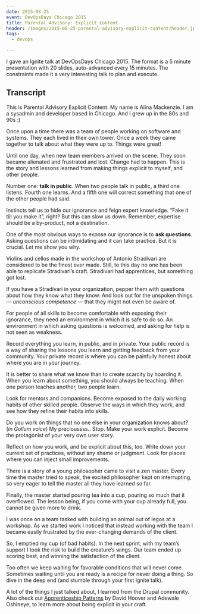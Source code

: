 ```yaml
---
date: 2015-08-25
event: DevOpsDays Chicago 2015
title: Parental Advisory: Explicit Content
header: /images/2015-08-25-parental-advisory-explicit-content/header.jpg
tags:
  - devops

---
```


I gave an Ignite talk at DevOpsDays Chicago 2015. The format is a 5 minute
presentation with 20 slides, auto-advanced every 15 minutes. The constraints
made it a very interesting talk to plan and execute.

## Transcript

This is Parental Advisory Explicit Content. My name is Alina Mackenzie. I am
a sysadmin and developer based in Chicago. And I grew up in the 80s and 90s :)

Once upon a time there was a team of people working on software and systems.
They each lived in their own tower. Once a week they came together to talk
about what they were up to. Things were great!

Until one day, when new team members arrived on the scene. They soon became
alienated and frustrated and lost. Change had to happen. This is the story and
lessons learned from making things explicit to myself, and other people.

Number one: **talk in public**. When two people talk in public, a third one
listens. Fourth one learns. And a fifth one will correct something that one of
the other people had said.

Instincts tell us to hide our ignorance and feign expert knowledge. “Fake it
till you make it”, right?  But this can slow us down. Remember, expertise should
be a by-product, not a destination.

One of the most obvious ways to expose our ignorance is to **ask questions**.
Asking questions can be intimidating and it can take practice. But it is
crucial. Let me show you why.

Violins and cellos made in the workshop of Antonio Stradivari are considered to
be the finest ever made. Still, to this day no one has been able to replicate
Stradivari’s craft. Stradivari had apprentices, but something got lost.

If you have a Stradivari in your organization, pepper them with questions about
how they know what they know. And look out for the unspoken things —
_unconscious competence_ — that they might not even be aware of.

For people of all skills to become comfortable with exposing their ignorance,
they need an environment in which it is safe to do so. An environment in which
asking questions is welcomed, and asking for help is not seen as weakness.

Record everything you learn, in public, and in private. Your public record is
a way of sharing the lessons you learn and getting feedback from your community.
Your private record is where you can be painfully honest about where you are in
your journey.

It is better to share what we know than to create scarcity by hoarding it.
When you learn about something, you should always be teaching. When one person
teaches another, two people learn.

Look for mentors and companions. Become exposed to the daily working habits of
other skilled people. Observe the ways in which they work, and see how they
refine their habits into skills.

Do you work on things that no one else in your organization knows about?
(_in Gollum voice_) My precioussss.. Stop. Make your work explicit. Become the
protagonist of your very own user story.

Reflect on how you work, and be explicit about this, too. Write down your current
set of practices, without any shame or judgment. Look for places where you can
inject small improvements.

There is a story of a young philosopher came to visit a zen master. Every time
the master tried to speak, the excited philosopher kept on interrupting, so very
eager to tell the master all they have learned so far.

Finally, the master started pouring tea into a cup, pouring so much that it
overflowed. The lesson being, if you come with your cup already full, you cannot
be given more to drink.

I was once on a team tasked with building an animal out of legos at a workshop.
As we started work I noticed that instead working with the team I became easily
frustrated by the ever-changing demands of the client.

So, I emptied my cup (of bad habits). In the next sprint, with my team’s support
I took the risk to build the creature’s wings. Our team ended up scoring best,
and winning the satisfaction of the client.

Too often we keep waiting for favorable conditions that will never come.
Sometimes waiting until you are ready is a recipe for never doing a thing.
So dive in the deep end (and stumble through your first Ignite talk).

A lot of the things I just talked about, I learned from the Drupal community.
Also check out [Apprenticeship Patterns](http://chimera.labs.oreilly.com/books/1234000001813/index.html)
by David Hoover and Adewale Oshineye, to learn more about being explicit in
your craft.
